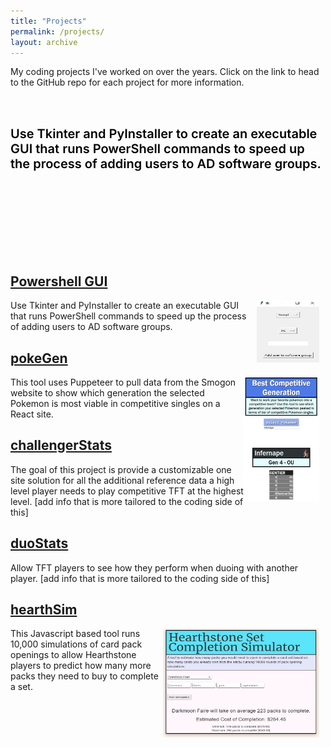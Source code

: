 ```yaml
---
title: "Projects"
permalink: /projects/
layout: archive
---
```


My coding projects I've worked on over the years. Click on the link to head to the GitHub repo for each project for more information.

<div class="shape text use-tkinte-43ae426adc05">
  <div class="text-node-html" id="html-text-node-083ac50c-7139-80c0-8005-43ae426adc05" data-x="614" data-y="316">
    <div class="root rich-text root-0" style="display:flex;white-space:break-spaces;align-items:flex-start" xmlns="http://www.w3.org/1999/xhtml">
      <div class="paragraph-set root-0-paragraph-set-0">
        <p class="paragraph root-0-paragraph-set-0-paragraph-0" dir="ltr"><span class="text-node root-0-paragraph-set-0-paragraph-0-text-0" style="color:rgba(0, 0, 0, 1);text-transform:unset;line-break:auto;overflow-wrap:initial;white-space:break-spaces;font-size:20px;text-rendering:geometricPrecision;caret-color:rgba(0, 0, 0, 1);text-decoration:none;--font-id:gfont-inter;--fills:[[&quot;^ &quot;,&quot;~:fill-color&quot;,&quot;#000000&quot;,&quot;~:fill-opacity&quot;,1]];letter-spacing:0px;font-family:&quot;Inter&quot;;font-style:normal;font-weight:600">Use Tkinter and PyInstaller to create an executable GUI that runs PowerShell commands to speed up the process of adding users to AD software groups.</span></p>
        <p class="paragraph root-0-paragraph-set-0-paragraph-1" dir="ltr"><span class="text-node root-0-paragraph-set-0-paragraph-1-text-0" style="color:rgba(0, 0, 0, 1);text-transform:unset;line-break:auto;overflow-wrap:initial;white-space:break-spaces;font-size:20px;text-rendering:geometricPrecision;caret-color:rgba(0, 0, 0, 1);text-decoration:none;--font-id:gfont-inter;--fills:[[&quot;^ &quot;,&quot;~:fill-color&quot;,&quot;#000000&quot;,&quot;~:fill-opacity&quot;,1]];letter-spacing:0px;font-family:&quot;Inter&quot;;font-style:normal;font-weight:600"> </span></p>
      </div>
    </div>
  </div>
</div>

## [Powershell GUI](https://github.com/scottdavidschroederjr/powershellGUI)
<img src="/files/images/powershellExample.jpg" alt="GUI Example" width="100" height="100" style="float: right; margin-right: 10px;">
Use Tkinter and PyInstaller to create an executable GUI that runs PowerShell commands to speed up the process of adding users to AD software groups.

## [pokeGen](https://github.com/scottdavidschroederjr/pokeGen)
<img src="/files/images/pokeGenExample.jpg" alt="pokeGen Example" width="121" height="199" style="float: right; margin-right: 10px;">
This tool uses Puppeteer to pull data from the Smogon website to show which generation the selected Pokemon is most viable in competitive singles on a React site.

## [challengerStats](https://github.com/scottdavidschroederjr/challengerStats)
The goal of this project is provide a customizable one site solution for all the additional reference data a high level player needs to play competitive TFT at the highest level. [add info that is more tailored to the coding side of this]

## [duoStats](https://github.com/scottdavidschroederjr/duoStats)
Allow TFT players to see how they perform when duoing with another player. [add info that is more tailored to the coding side of this]

## [hearthSim](https://github.com/scottdavidschroederjr/hearthSim)
<img src="/files/images/hearthsimSite.jpg" alt="pokeGen Example" width="250" height="175" style="float: right; margin-right: 10px;">
This Javascript based tool runs 10,000 simulations of card pack openings to allow Hearthstone players to predict how many more packs they need to buy to complete a set.

